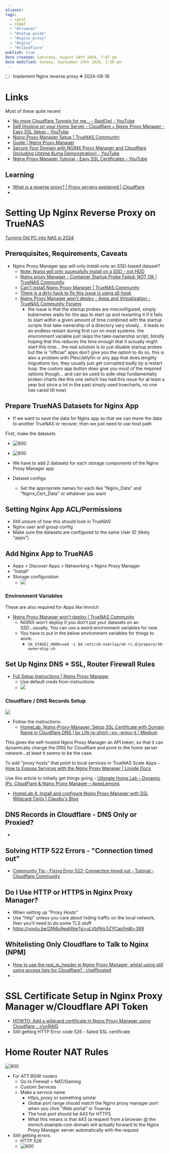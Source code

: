 ```yaml
---
aliases: 
tags:
  - cgnat
  - CGNAT
  - "#truenas"
  - "#setup-guide"
  - "#nginx-proxy"
  - "#nginx"
  - "#cloudflare"
publish: true
date created: Saturday, August 10th 2024, 7:07 pm
date modified: Sunday, September 29th 2024, 2:30 pm
---
```



- [ ] Implement Nginx reverse proxy ➕ 2024-08-18

# Links

Most of these quite recent

- [No more Cloudflare Tunnels for me... - RaidOwl - YouTube](https://www.youtube.com/watch?v=2fA6u9eahNw)
- [Self Hosting on your Home Server - Cloudflare + Nginx Proxy Manager - Easy SSL Setup - YouTube](https://www.youtube.com/watch?v=GarMdDTAZJo)
- [Nginx Proxy Manager Setup | TrueNAS Community](https://www.truenas.com/community/threads/nginx-proxy-manager-setup.116682/)
- [Guide | Nginx Proxy Manager](https://nginxproxymanager.com/guide/)
- [Secure Your Domain with NGINX Proxy Manager and Cloudflare (Including Uptime Kuma Demonstration) - YouTube](https://www.youtube.com/watch?v=rj7DZdWMK2k)
- [Nginx Proxy Manager Tutorial - Easy SSL Certificates - YouTube](https://www.youtube.com/watch?v=JNFQOJP5VY0)

## Learning

- [What is a reverse proxy? | Proxy servers explained | Cloudflare](https://www.cloudflare.com/learning/cdn/glossary/reverse-proxy/)
- 

# Setting Up Nginx Reverse Proxy on TrueNAS

[Turning Old PC into NAS in 2024](../Turning%20Old%20PC%20into%20NAS%20in%202024/Turning%20Old%20PC%20into%20NAS%20in%202024.md)

## Prerequisites, Requirements, Caveats

- Nginx Proxy Manager app will only install onto an SSD-based dataset?
	- [Note: Ngnix will only sucessfully install on a SSD - not HDD](https://www.truenas.com/community/threads/step-by-step-instructions-to-set-up-nextcloud-and-nginx-official-apps-for-newbies.115072/)
	- [Nginx proxy Manager - Container Startup Probe Failed: NOT OK | TrueNAS Community](https://www.truenas.com/community/threads/nginx-proxy-manager-container-startup-probe-failed-not-ok.114767/)
	- [Can't install Nginx Proxy Manager | TrueNAS Community](https://www.truenas.com/community/threads/cant-install-nginx-proxy-manager.111184/)
	- [There is a dirty hack to fix this issue is using s6 hook](https://www.truenas.com/community/threads/nginx-proxy-manager-wont-deploy.113904/)
	- [Nginx Proxy Manager won't deploy - Apps and Virtualization - TrueNAS Community Forums](https://forums.truenas.com/t/nginx-proxy-manager-wont-deploy/8076)
		- the issue is that the startup probes are misconfigured, simply kubernetes waits for the app to start up and restarting it if it fails to start within a given amount of time combined with the startup scripts that take ownership of a directory very slowly… it leads to an endless restart during first run on most systems. the environment variable just skips the take-ownership script, blindly hoping that this reduces the time enough that it actually might start this time… the real solution is to just disable startup probes but the ix “official” apps don’t give you the option to do so, this is also a problem with Plex/Jellyfin or any app that does lengthy migrations too, they usually just get corrupted badly by a restart loop. the custom app button does give you most of the required options though… and can be used to side-step fundamentally broken charts like this one (which has had this issue for at least a year but since a lot in the past simply used truecharts, no one has cared till now)

## Prepare TrueNAS Datasets for Nginx App

- If we want to save the data for Nginx app so that we can move the data to another TrueNAS or recover, then we just need to use host path

First, make the datasets.

- ![600](_attachments/IMG-20240928182245473.png)

- ![600](_attachments/IMG-20240928182245567.png)
- We have to add 2 datasets for each storage components of the Nginx Proxy Manager app
- Dataset configs 
	- Set the appropriate names for each like "Nginx_Data" and "Nginx_Cert_Data" or whatever you want

## Setting Nginx App ACL/Permissions

- Still unsure of how this should look in TrueNAS
- Nginx user and group config
- Make sure the datasets are configured to the same User ID (likely "apps")

## Add Nginx App to TrueNAS

- Apps > Discover Apps > Networking > Nginx Proxy Manager
- "Install"
- Storage configuration
	- ![](_attachments/IMG-20240928182245700.png)

### Environment Variables

These are also required for Apps like Immich

- [Nginx Proxy Manager won't deploy | TrueNAS Community](https://www.truenas.com/community/threads/nginx-proxy-manager-wont-deploy.113904/) 
	- NGINX won't deploy if you don't put your datasets on an SSD...usually.  You can use a weird environment variables for now.
	- You have to put in the below environment variables for things to work:
		- `S6_STAGE2_HOOK=sed -i $d /etc/s6-overlay/s6-rc.d/prepare/30-ownership.sh`

## Set Up Nginx DNS + SSL, Router Firewall Rules

- [Full Setup Instructions | Nginx Proxy Manager](https://nginxproxymanager.com/setup/)
	- Use default creds from instructions
	- ![](_attachments/IMG-20240928182245869.png)

### Cloudflare / DNS Records Setup

![](Drawing%202024-09-28%2018.39.28.excalidraw.svg)

- Follow the instructions:
	- [HomeLab: Nginx-Proxy-Manager: Setup SSL Certificate with Domain Name in Cloudflare DNS | by Life-is-short--so--enjoy-it | Medium](https://medium.com/@life-is-short-so-enjoy-it/homelab-nginx-proxy-manager-setup-ssl-certificate-with-domain-name-in-cloudflare-dns-732af64ddc0b)

This gives the self-hosted Nginx Proxy Manager an API token, so that it can dynamically change the DNS for Cloudflare and point to the home server network...at least it seems to be the case.

To add "proxy hosts" that point to local services or TrueNAS Scale Apps - [How to Expose Services with the Nginx Proxy Manager | Linode Docs](https://www.linode.com/docs/guides/using-nginx-proxy-manager/#configuring-the-nginx-proxy-manager)

Use this article to initially get things going - [Ultimate Home Lab – Dynamic IPs, CloudFlare & Nginx Proxy Manager – ApexLemons](https://apexlemons.com/devops/ultimate-home-lab-dynamic-ips-cloudflare-nginx-proxy-manager/)

- [HomeLab 4: Install and configure Nginx Proxy Manager with SSL Wildcard Certs | Claudiu's Blog](https://claudiu.psychlab.eu/post/homelab-4-install-and-configure-nginx-proxy-manager-with-ssl-wildcard-certs/)

## DNS Records in Cloudflare - DNS Only or Proxied?

- 

## Solving HTTP 522 Errors - "Connection timed out"

- [Community Tip - Fixing Error 522: Connection timed out - Tutorial - Cloudflare Community](https://community.cloudflare.com/t/community-tip-fixing-error-522-connection-timed-out/42325)

## Do I Use HTTP or HTTPS in Nginx Proxy Manager?

- When setting up "Proxy Hosts"
- Use "http" unless you care about hiding traffic on the local network, then you'll need to do some TLS stuff
- https://youtu.be/2fA6u9eahNw?si=uLVbPklc5ZYCap1m&t=399

## Whitelisting Only Cloudflare to Talk to Nginx (NPM)

- [How to use the real_ip_header in Nginx Proxy Manager, whilst using still using access lists for Cloudflare? : r/selfhosted](https://www.reddit.com/r/selfhosted/comments/zp2vsf/how_to_use_the_real_ip_header_in_nginx_proxy/)
- .

# SSL Certificate Setup in Nginx Proxy Manager w/Cloudflare API Token

- [HOWTO: Add a wildcard certificate in Nginx Proxy Manager using Cloudflare. : r/unRAID](https://www.reddit.com/r/unRAID/comments/kniuok/howto_add_a_wildcard_certificate_in_nginx_proxy/)
- Still getting HTTP Error code 526 - failed SSL certificate

# Home Router NAT Rules

![800](_attachments/file-20240928200804900.png)

- For ATT BGW routers
	- Go to Firewall > NAT/Gaming
	- Custom Services
	- Make a service name
		- https_proxy or something similar
		- Global port range should match the Nginx proxy manager port when you click "Web portal" in Truenas
		- The host port should be 443 for HTTPS
		- What this means is that 443 (a request from a browser @ the immich.example.com domain will actually forward to the Nginx Proxy Manager server automatically with the request
- Still getting errors
	- HTTP 526
	- ![600](_attachments/file-20240929143050170.png)